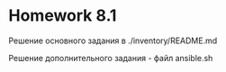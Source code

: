 # Homework 8.1

Решение основного задания в ./inventory/README.md

Решение дополнительного задания - файл ansible.sh
